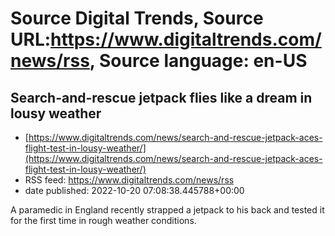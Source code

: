 # Source Digital Trends, Source URL:https://www.digitaltrends.com/news/rss, Source language: en-US

## Search-and-rescue jetpack flies like a dream in lousy weather
 - [https://www.digitaltrends.com/news/search-and-rescue-jetpack-aces-flight-test-in-lousy-weather/](https://www.digitaltrends.com/news/search-and-rescue-jetpack-aces-flight-test-in-lousy-weather/)
 - RSS feed: https://www.digitaltrends.com/news/rss
 - date published: 2022-10-20 07:08:38.445788+00:00

A paramedic in England recently strapped a jetpack to his back and tested it for the first time in rough weather conditions.
